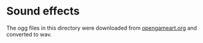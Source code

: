 # Sound effects

The ogg files in this directory were downloaded from
[opengameart.org] and converted to wav.


[opengameart.org]: https://opengameart.org/content/3-ping-pong-sounds-8-bit-style

